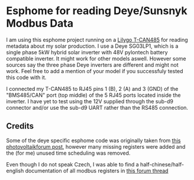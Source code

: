 # Esphome for reading Deye/Sunsnyk Modbus Data

I am using this esphome project running on a [Lilygo T-CAN485](https://github.com/Xinyuan-LilyGO/T-CAN485) for reading metadata about my solar production.
I use a Deye SG03LP1, which is a single phase 5kW hybrid solar inverter with 48V pylontech battery compatible inverter.
It might work for other models aswell. However some sources say the three phase Deye inverters are different and might not work.
Feel free to add a mention of your model if you successfuly tested this code with it.

I connected my T-CAN485 to RJ45 pins 1 (B), 2 (A) and 3 (GND) of the "BMS485/CAN" port (top middle) of the 5 RJ45 ports located inside the inverter.
I have yet to test using the 12V supplied through the sub-d9 connector and/or use the sub-d9 UART rather than the RS485 connection.

## Credits
Some of the deye specific esphome code was originally taken from [this photovoltaikforum post](https://www.photovoltaikforum.com/thread/191631-fernbedienung-von-deye-5k-wechselrichtern-%C3%BCber-modbus-home-assistant/?postID=3090347#post3090347), however many missing registers were added and the (for me) unused time scheduling was removed.

Even though I do not speak Czech, I was able to find a half-chinese/half-english documentation of all modbus registers in [this forum thread](https://forum.mypower.cz/viewtopic.php?t=6926&start=20)
